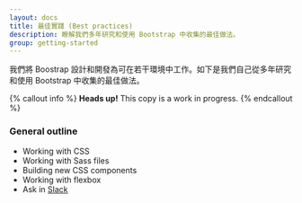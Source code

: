 ```yaml
---
layout: docs
title: 最佳實踐 (Best practices)
description: 瞭解我們多年研究和使用 Bootstrap 中收集的最佳做法。
group: getting-started
---
```


我們將 Boostrap 設計和開發為可在若干環境中工作。如下是我們自己從多年研究和使用 Bootstrap 中收集的最佳做法。

{% callout info %}
**Heads up!** This copy is a work in progress.
{% endcallout %}

### General outline
- Working with CSS
- Working with Sass files
- Building new CSS components
- Working with flexbox
- Ask in [Slack](https://bootstrap-slack.herokuapp.com/)

